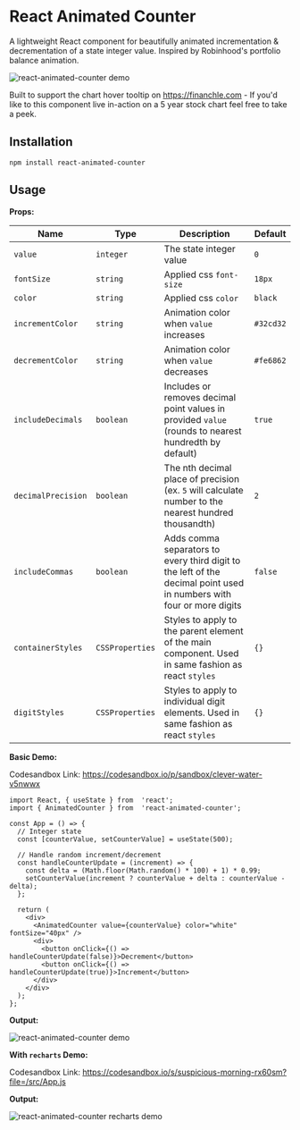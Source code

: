 # React Animated Counter

A lightweight React component for beautifully animated incrementation & decrementation of a state integer value. Inspired by Robinhood's portfolio balance animation. 

![react-animated-counter demo](https://media.giphy.com/media/v1.Y2lkPTc5MGI3NjExb2N4ZG5mcXE1ZWdsZzQ4bnlxdXlvcGcwamQzcWhmNGNvaGNoem14aiZlcD12MV9pbnRlcm5hbF9naWZfYnlfaWQmY3Q9Zw/6qomEsKHcyf6R1YmBs/source.gif)

Built to support the chart hover tooltip on https://financhle.com - If you'd like to this component live in-action on a 5 year stock chart feel free to take a peek.

## Installation

`npm install react-animated-counter`

## Usage

**Props:**

|     Name         |     Type        |             Description                                                                                                     |     Default    |
|------------------|-----------------|-----------------------------------------------------------------------------------------------------------------------------|----------------|
|   `value`        | `integer`       | The state integer value                                                                                                     | `0`            |
|   `fontSize`     | `string`        | Applied css `font-size`                                                                                                     | `18px`         |
|   `color`        | `string`        | Applied css `color`                                                                                                         | `black`        |
| `incrementColor` | `string`        | Animation color when `value` increases                                                                                      | `#32cd32`      |
| `decrementColor` | `string`        | Animation color when `value` decreases                                                                                      | `#fe6862`      |
|`includeDecimals` | `boolean`       | Includes or removes decimal point values in provided `value` (rounds to nearest hundredth by default)                       | `true`         |
|`decimalPrecision`| `boolean`       | The nth decimal place of precision (ex. `5` will calculate number to the nearest hundred thousandth)                        | `2`            |
|`includeCommas`   | `boolean`       | Adds comma separators to every third digit to the left of the decimal point used in numbers with four or more digits        | `false`        |
|`containerStyles` | `CSSProperties` | Styles to apply to the parent element of the main component. Used in same fashion as react `styles`                         | `{}`           |
|`digitStyles`     | `CSSProperties` | Styles to apply to individual digit elements. Used in same fashion as react `styles`                                        | `{}`           |

**Basic Demo:**

Codesandbox Link: https://codesandbox.io/p/sandbox/clever-water-v5nwwx

```
import React, { useState } from  'react';
import { AnimatedCounter } from  'react-animated-counter';

const App = () => {
  // Integer state
  const [counterValue, setCounterValue] = useState(500);

  // Handle random increment/decrement
  const handleCounterUpdate = (increment) => {
    const delta = (Math.floor(Math.random() * 100) + 1) * 0.99;
    setCounterValue(increment ? counterValue + delta : counterValue - delta);
  };

  return (
    <div>
      <AnimatedCounter value={counterValue} color="white" fontSize="40px" />
      <div>
        <button onClick={() => handleCounterUpdate(false)}>Decrement</button>
        <button onClick={() => handleCounterUpdate(true)}>Increment</button>
      </div>
    </div>
  );
};
```

**Output:**

![react-animated-counter demo](https://media.giphy.com/media/v1.Y2lkPTc5MGI3NjExMzhwbnF0NDU1ZmhsMHRnZnFwdzVycXU5b2MzYnpxZ3ZtZzFhNG0xNyZlcD12MV9pbnRlcm5hbF9naWZfYnlfaWQmY3Q9Zw/N3Xsj09Gp9GbrKF86E/giphy.gif)

**With `recharts` Demo:**

Codesandbox Link: https://codesandbox.io/s/suspicious-morning-rx60sm?file=/src/App.js

**Output:**

![react-animated-counter recharts demo](https://media.giphy.com/media/v1.Y2lkPTc5MGI3NjExMXFoaHkzOG5oMG05aTF6dHo0NHRmOGxmdjQ0Zm1xdGdvNWprNDcyOSZlcD12MV9pbnRlcm5hbF9naWZfYnlfaWQmY3Q9Zw/IJP2ng53lyeF5QXi5T/giphy.gif)
